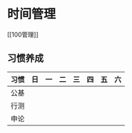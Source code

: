 # 时间管理
[[100管理]]

## 习惯养成

| 习惯  | 日   | 一   | 二   | 三   | 四   | 五   | 六   |
| --- | --- | --- | --- | --- | --- | --- | --- |
| 公基  |     |     |     |     |     |     |     |
| 行测  |     |     |     |     |     |     |     |
| 申论  |     |     |     |     |     |     |     |

